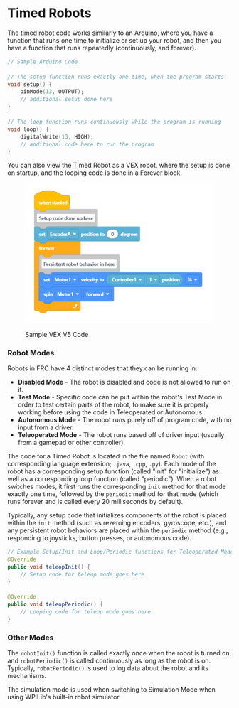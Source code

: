 # Timed Robots

The timed robot code works similarly to an Arduino, where you have a function that runs one time to initialize or set up your robot, and then you have a function that runs repeatedly (continuously, and forever).

```c
// Sample Arduino Code

// The setup function runs exactly one time, when the program starts
void setup() {
    pinMode(13, OUTPUT);
    // additional setup done here
}

// The loop function runs continuously while the program is running
void loop() {
    digitalWrite(13, HIGH);
    // additional code here to run the program
}
```

You can also view the Timed Robot as a VEX robot, where the setup is done on startup, and the looping code is done in a Forever block.

<figure><img src="../.gitbook/assets/vexv5-blocks-sample-starter-code.PNG" alt=""><figcaption><p>Sample VEX V5 Code</p></figcaption></figure>

### Robot Modes

Robots in FRC have 4 distinct modes that they can be running in:

* **Disabled Mode** - The robot is disabled and code is not allowed to run on it.
* **Test Mode** - Specific code can be put within the robot's Test Mode in order to test certain parts of the robot, to make sure it is properly working before using the code in Teleoperated or Autonomous.
* **Autonomous Mode** - The robot runs purely off of program code, with no input from a driver.
* **Teleoperated Mode** - The robot runs based off of driver input (usually from a gamepad or other controller).

The code for a Timed Robot is located in the file named `Robot` (with corresponding language extension; `.java`, `.cpp`, `.py`).  Each mode of the robot has a corresponding setup function (called "init" for "initialize") as well as a corresponding loop function (called "periodic").  When a robot switches modes, it first runs the corresponding `init` method for that mode exactly one time, followed by the `periodic` method for that mode (which runs forever and is called every 20 milliseconds by default).

Typically, any setup code that initializes components of the robot is placed within the `init` method (such as rezeroing encoders, gyroscope, etc.), and any persistent robot behaviors are placed within the `periodic` method (e.g., responding to joysticks, button presses, or autonomous code).

```java
// Example Setup/Init and Loop/Periodic functions for Teleoperated Mode
@Override
public void teleopInit() {
    // Setup code for teleop mode goes here
}

@Override
public void teleopPeriodic() {
    // Looping code for teleop mode goes here
}
```

### Other Modes

The `robotInit()` function is called exactly once when the robot is turned on, and `robotPeriodic()` is called continuously as long as the robot is on.  Typically, `robotPeriodic()` is used to log data about the robot and its mechanisms.

The simulation mode is used when switching to Simulation Mode when using WPILib's built-in robot simulator.
